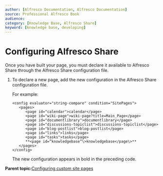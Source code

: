 ```yaml
---
author: [Alfresco Documentation, Alfresco Documentation]
source: Professional Alfresco Book
audience: 
category: [Knowledge Base, Alfresco Share]
keyword: [knowledge base, developing]
---
```


# Configuring Alfresco Share

Once you have built your page, you must declare it available to Alfresco Share through the Alfresco Share configuration file.

1.  To declare a new page, add the new configuration in the Alfresco Share configuration file.

    For example:

    ```
    <config evaluator="string-compare" condition="SitePages">
       <pages>
          <page id="calendar">calendar</page>
          <page id="wiki-page">wiki-page?title=Main_Page</page>
          <page id="documentlibrary">documentlibrary</page>
          <page id="discussions-topiclist">discussions-topiclist</page>
          <page id="blog-postlist">blog-postlist</page>
          <page id="links">links</page>
          <page id="tasks">tasks</page>
          **<page id=”knowledgebase”\>knowledgebase</page\>**
       </pages>
    </config>
    ```

    The new configuration appears in bold in the preceding code.


**Parent topic:**[Configuring custom site pages](../concepts/custom-site-about.md)

